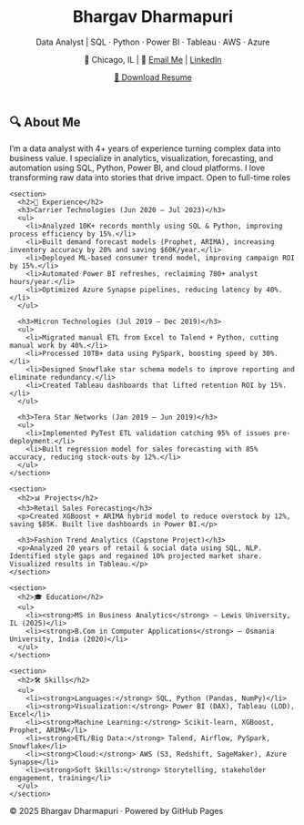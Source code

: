 <!DOCTYPE html>
<html lang="en">
<head>
  <meta charset="UTF-8">
  <title>Bhargav Dharmapuri | Data Analyst Portfolio</title>
  <meta name="viewport" content="width=device-width, initial-scale=1.0">
  <link rel="stylesheet" href="style.css">
</head>
<body>
  <header>
    <h1>Bhargav Dharmapuri</h1>
    <p>Data Analyst | SQL · Python · Power BI · Tableau · AWS · Azure</p>
    <p>📍 Chicago, IL | 📧 <a href="mailto:dharmapuribhargav6909@gmail.com">Email Me</a> | 
    <a href="https://www.linkedin.com/in/bhargav-d-167566202/" target="_blank">LinkedIn</a></p>
    <a href="assets/Bhargav_Dharmapuri_Data_Analyst_Resume.pdf" download>📄 Download Resume</a>
  </header>

  <main>
    <section>
      <h2>🔍 About Me</h2>
      <p>I’m a data analyst with 4+ years of experience turning complex data into business value. I specialize in analytics, visualization, forecasting, and automation using SQL, Python, Power BI, and cloud platforms. I love transforming raw data into stories that drive impact. Open to full-time roles </p>
    </section>

    <section>
      <h2>💼 Experience</h2>
      <h3>Carrier Technologies (Jun 2020 – Jul 2023)</h3>
      <ul>
        <li>Analyzed 10K+ records monthly using SQL & Python, improving process efficiency by 15%.</li>
        <li>Built demand forecast models (Prophet, ARIMA), increasing inventory accuracy by 20% and saving $60K/year.</li>
        <li>Deployed ML-based consumer trend model, improving campaign ROI by 15%.</li>
        <li>Automated Power BI refreshes, reclaiming 780+ analyst hours/year.</li>
        <li>Optimized Azure Synapse pipelines, reducing latency by 40%.</li>
      </ul>

      <h3>Micron Technologies (Jul 2019 – Dec 2019)</h3>
      <ul>
        <li>Migrated manual ETL from Excel to Talend + Python, cutting manual work by 40%.</li>
        <li>Processed 10TB+ data using PySpark, boosting speed by 30%.</li>
        <li>Designed Snowflake star schema models to improve reporting and eliminate redundancy.</li>
        <li>Created Tableau dashboards that lifted retention ROI by 15%.</li>
      </ul>

      <h3>Tera Star Networks (Jan 2019 – Jun 2019)</h3>
      <ul>
        <li>Implemented PyTest ETL validation catching 95% of issues pre-deployment.</li>
        <li>Built regression model for sales forecasting with 85% accuracy, reducing stock-outs by 12%.</li>
      </ul>
    </section>

    <section>
      <h2>📊 Projects</h2>
      <h3>Retail Sales Forecasting</h3>
      <p>Created XGBoost + ARIMA hybrid model to reduce overstock by 12%, saving $85K. Built live dashboards in Power BI.</p>

      <h3>Fashion Trend Analytics (Capstone Project)</h3>
      <p>Analyzed 20 years of retail & social data using SQL, NLP. Identified style gaps and regained 10% projected market share. Visualized results in Tableau.</p>
    </section>

    <section>
      <h2>🎓 Education</h2>
      <ul>
        <li><strong>MS in Business Analytics</strong> – Lewis University, IL (2025)</li>
        <li><strong>B.Com in Computer Applications</strong> – Osmania University, India (2020)</li>
      </ul>
    </section>

    <section>
      <h2>🛠️ Skills</h2>
      <ul>
        <li><strong>Languages:</strong> SQL, Python (Pandas, NumPy)</li>
        <li><strong>Visualization:</strong> Power BI (DAX), Tableau (LOD), Excel</li>
        <li><strong>Machine Learning:</strong> Scikit-learn, XGBoost, Prophet, ARIMA</li>
        <li><strong>ETL/Big Data:</strong> Talend, Airflow, PySpark, Snowflake</li>
        <li><strong>Cloud:</strong> AWS (S3, Redshift, SageMaker), Azure Synapse</li>
        <li><strong>Soft Skills:</strong> Storytelling, stakeholder engagement, training</li>
      </ul>
    </section>
  </main>

  <footer>
    <p>© 2025 Bhargav Dharmapuri · Powered by GitHub Pages</p>
  </footer>
</body>
</html>
